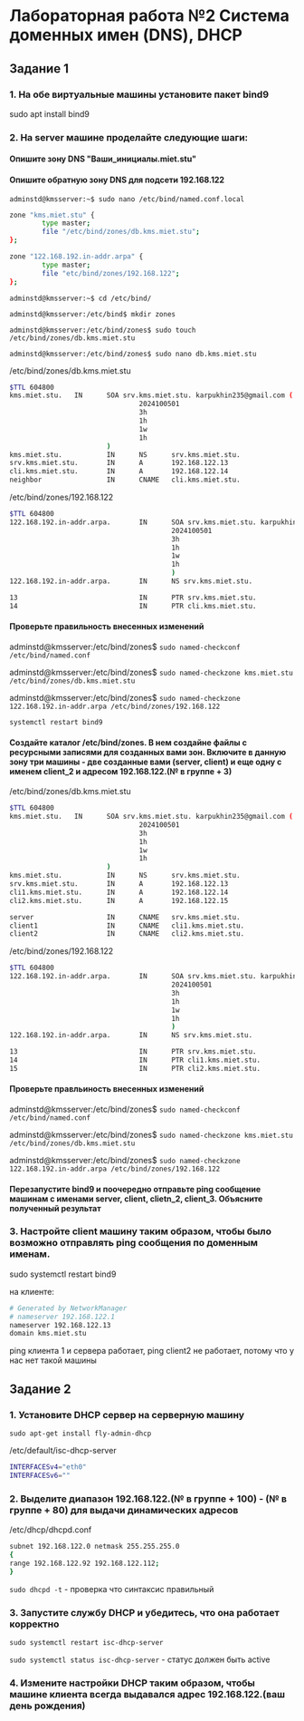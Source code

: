 # Лабораторная работа №2 Система доменных имен (DNS), DHCP

## Задание 1

### 1. На обе виртуальные машины установите пакет bind9

sudo apt install bind9

### 2. На server машине проделайте следующие шаги:

#### Опишите зону DNS "Ваши_инициалы.miet.stu"

#### Опишите обратную зону DNS для подсети 192.168.122


`adminstd@kmsserver:~$ sudo nano /etc/bind/named.conf.local`

```bash 
zone "kms.miet.stu" {
        type master;
        file "/etc/bind/zones/db.kms.miet.stu";
};

zone "122.168.192.in-addr.arpa" {
        type master;
        file "etc/bind/zones/192.168.122";
};
```

`adminstd@kmsserver:~$ cd /etc/bind/`

`adminstd@kmsserver:/etc/bind$ mkdir zones`

`adminstd@kmsserver:/etc/bind/zones$ sudo touch /etc/bind/zones/db.kms.miet.stu`

`adminstd@kmsserver:/etc/bind/zones$ sudo nano db.kms.miet.stu`

/etc/bind/zones/db.kms.miet.stu

```bash
$TTL 604800
kms.miet.stu.   IN      SOA srv.kms.miet.stu. karpukhin235@gmail.com (
                                2024100501
                                3h
                                1h
                                1w
                                1h
                        )
kms.miet.stu.           IN      NS      srv.kms.miet.stu.
srv.kms.miet.stu.       IN      A       192.168.122.13
cli.kms.miet.stu.       IN      A       192.168.122.14
neighbor                IN      CNAME   cli.kms.miet.stu.
```


/etc/bind/zones/192.168.122

```bash
$TTL 604800
122.168.192.in-addr.arpa.       IN      SOA srv.kms.miet.stu. karpukhin235@gmail.com (
                                        2024100501
                                        3h
                                        1h
                                        1w
                                        1h
                                        ) 
122.168.192.in-addr.arpa.       IN      NS srv.kms.miet.stu.

13                              IN      PTR srv.kms.miet.stu.
14                              IN      PTR cli.kms.miet.stu.
```

#### Проверьте правильность внесенных изменений

adminstd@kmsserver:/etc/bind/zones$ `sudo named-checkconf /etc/bind/named.conf`

adminstd@kmsserver:/etc/bind/zones$ `sudo named-checkzone kms.miet.stu /etc/bind/zones/db.kms.miet.stu`

adminstd@kmsserver:/etc/bind/zones$ `sudo named-checkzone 122.168.192.in-addr.arpa /etc/bind/zones/192.168.122`

`systemctl restart bind9`

#### Создайте каталог /etc/bind/zones. В нем создайне файлы с ресурсными записями для созданных вами зон. Включите в данную зону три машины - две созданные вами (server, client) и еще одну с именем client_2 и адресом  192.168.122.(№ в группе + 3)

/etc/bind/zones/db.kms.miet.stu
```bash
$TTL 604800
kms.miet.stu.   IN      SOA srv.kms.miet.stu. karpukhin235@gmail.com (
                                2024100501
                                3h
                                1h
                                1w
                                1h
                        )
kms.miet.stu.           IN      NS      srv.kms.miet.stu.
srv.kms.miet.stu.       IN      A       192.168.122.13
cli1.kms.miet.stu.      IN      A       192.168.122.14
cli2.kms.miet.stu.      IN      A       192.168.122.15

server                  IN      CNAME   srv.kms.miet.stu.
client1                 IN      CNAME   cli1.kms.miet.stu.
client2                 IN      CNAME   cli2.kms.miet.stu.
```

/etc/bind/zones/192.168.122
```bash
$TTL 604800
122.168.192.in-addr.arpa.       IN      SOA srv.kms.miet.stu. karpukhin235@gmail.com (
                                        2024100501
                                        3h
                                        1h
                                        1w
                                        1h
                                        ) 
122.168.192.in-addr.arpa.       IN      NS srv.kms.miet.stu.

13                              IN      PTR srv.kms.miet.stu.
14                              IN      PTR cli1.kms.miet.stu.
15                              IN      PTR cli2.kms.miet.stu.
```

#### Проверьте правльиность внесенных изменений

adminstd@kmsserver:/etc/bind/zones$ `sudo named-checkconf /etc/bind/named.conf`

adminstd@kmsserver:/etc/bind/zones$ `sudo named-checkzone kms.miet.stu /etc/bind/zones/db.kms.miet.stu`

adminstd@kmsserver:/etc/bind/zones$ `sudo named-checkzone 122.168.192.in-addr.arpa /etc/bind/zones/192.168.122`

#### Перезапустите bind9 и поочередно отправьте ping сообщение машинам с именами server, client, clietn_2, client_3. Объясните полученный результат

### 3. Настройте client машину таким образом, чтобы было возможно отправлять ping сообщения по доменным именам.

sudo systemctl restart bind9

на клиенте:

```bash
# Generated by NetworkManager
# nameserver 192.168.122.1
nameserver 192.168.122.13
domain kms.miet.stu
```

ping клиента 1 и сервера работает, ping client2 не работает, потому что у нас нет такой машины



## Задание 2

### 1. Установите DHCP сервер на серверную машину

`sudo apt-get install fly-admin-dhcp`

/etc/default/isc-dhcp-server

```bash
INTERFACESv4="eth0"
INTERFACESv6=""
```

### 2. Выделите диапазон 192.168.122.(№ в группе + 100) - (№ в группе + 80) для выдачи динамических адресов

/etc/dhcp/dhcpd.conf

```bash
subnet 192.168.122.0 netmask 255.255.255.0
{
range 192.168.122.92 192.168.122.112;
}
```

`sudo dhcpd -t` - проверка что синтаксис правильный


### 3. Запустите службу DHCP и убедитесь, что она работает корректно

`sudo systemctl restart isc-dhcp-server`

`sudo systemctl status isc-dhcp-server` - статус должен быть active

### 4. Измените настройки DHCP таким образом, чтобы машине клиента всегда выдавался адрес 192.168.122.(ваш день рождения)


